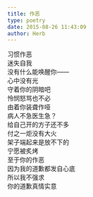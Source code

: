 ```yaml
---  
title: 作恶  
type: poetry  
date: 2015-08-26 11:43:09  
author: Herb    
---    
```

习惯作恶    
迷失自我    
没有什么能唤醒你——    
心中没有光    
守着你的阴暗吧    
怜悯怒骂也不必    
由着你装聋作哑    
病人不急医生急？    
给自己开的方子还不多    
付之一炬没有大火    
架子端起来是放不下的    
宁愿被炙烤    
至于你的作恶    
因为我的道歉都发自心底    
所以我不强求    
你的道歉真情实意  
